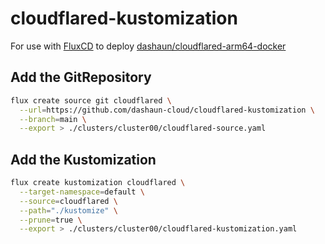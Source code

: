 # cloudflared-kustomization

For use with [FluxCD](https://fluxcd.io) to deploy [dashaun/cloudflared-arm64-docker](https://github.com/dashaun/cloudflared-arm64-docker)

## Add the GitRepository

```bash
flux create source git cloudflared \
  --url=https://github.com/dashaun-cloud/cloudflared-kustomization \
  --branch=main \
  --export > ./clusters/cluster00/cloudflared-source.yaml
```

## Add the Kustomization

```bash
flux create kustomization cloudflared \
  --target-namespace=default \
  --source=cloudflared \
  --path="./kustomize" \
  --prune=true \
  --export > ./clusters/cluster00/cloudflared-kustomization.yaml
```
